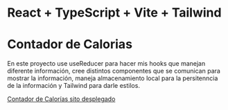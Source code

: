 # React + TypeScript + Vite + Tailwind

# Contador de Calorias

En este proyecto use useReducer para hacer mis hooks que manejan diferente información, cree distintos componentes que se comunican para mostrar la información, maneja almacenamiento local para la persitenncia de la información y Tailwind para darle estilos.


[Contador de Calorías sito desplegado](https://contadordecaloriasmvh.netlify.app/)
